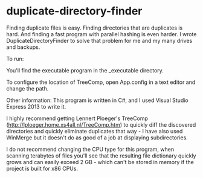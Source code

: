 duplicate-directory-finder
==========================

Finding duplicate files is easy. Finding directories that are duplicates is hard. And finding a fast program with parallel hashing is even harder. I wrote DuplicateDirectoryFinder to solve that problem for me and my many drives and backups.

To run:

You'll find the executable program in the _executable directory.

To configure the location of TreeComp, open App.config in a text editor and change the path.


Other information:
This program is written in C#, and I used Visual Studio Express 2013 to write it.

I highly recommend getting Lennert Ploeger's TreeComp (http://lploeger.home.xs4all.nl/TreeComp.htm) to quickly diff the discovered directories and quickly eliminate duplicates that way - I have also used WinMerge but it doesn't do as good of a job at displaying subdirectories.

I do not recommend changing the CPU type for this program, when scanning terabytes of files you'll see that the resulting file dictionary quickly grows and can easily exceed 2 GB - which can't be stored in memory if the project is built for x86 CPUs.
